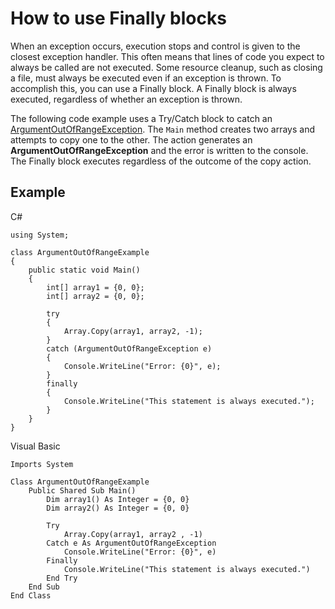 # How to use Finally blocks

When an exception occurs, execution stops and control is given to the closest exception handler. This often means that lines of code you expect to always be called are not executed. Some resource cleanup, such as closing a file, must always be executed even if an exception is thrown. To accomplish this, you can use a Finally block. A Finally block is always executed, regardless of whether an exception is thrown.

The following code example uses a Try/Catch block to catch an [ArgumentOutOfRangeException](https://msdn.microsoft.com/library/system.argumentoutofrangeexception). The `Main` method creates two arrays and attempts to copy one to the other. The action generates an **ArgumentOutOfRangeException** and the error is written to the console. The Finally block executes regardless of the outcome of the copy action.

## Example

C#
```
using System;

class ArgumentOutOfRangeExample
{
    public static void Main()
    {
        int[] array1 = {0, 0};
        int[] array2 = {0, 0};

        try
        {
            Array.Copy(array1, array2, -1);
        }
        catch (ArgumentOutOfRangeException e)
        {
            Console.WriteLine("Error: {0}", e);
        }
        finally
        {
            Console.WriteLine("This statement is always executed.");
        }
    }
}
```

Visual Basic
```
Imports System

Class ArgumentOutOfRangeExample
    Public Shared Sub Main()
        Dim array1() As Integer = {0, 0}
        Dim array2() As Integer = {0, 0}

        Try
            Array.Copy(array1, array2 , -1)
        Catch e As ArgumentOutOfRangeException
            Console.WriteLine("Error: {0}", e)
        Finally
            Console.WriteLine("This statement is always executed.")
        End Try
    End Sub
End Class
```
